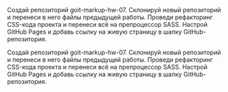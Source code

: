 ﻿Создай репозиторий goit-markup-hw-07.
Склонируй новый репозиторий и перенеси в него файлы предыдущей работы.
Проведи рефакторинг CSS-кода проекта и перенеси всё на препроцессор SASS.
Настрой GitHub Pages и добавь ссылку на живую страницу в шапку GitHub-репозитория.

Создай репозиторий goit-markup-hw-07.
Склонируй новый репозиторий и перенеси в него файлы предыдущей работы.
Проведи рефакторинг CSS-кода проекта и перенеси всё на препроцессор SASS.
Настрой GitHub Pages и добавь ссылку на живую страницу в шапку GitHub-репозитория.